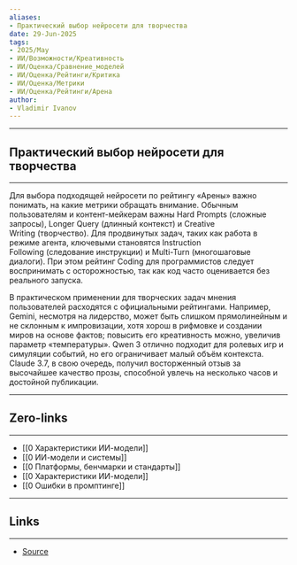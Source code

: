 ```yaml
---
aliases: 
- Практический выбор нейросети для творчества 
date: 29-Jun-2025
tags:
- 2025/May
- ИИ/Возможности/Креативность
- ИИ/Оценка/Сравнение_моделей
- ИИ/Оценка/Рейтинги/Критика
- ИИ/Оценка/Метрики
- ИИ/Оценка/Рейтинги/Арена
author:
- Vladimir Ivanov
---
```

-----
##  Практический выбор нейросети для творчества 
-----
Для выбора подходящей нейросети по рейтингу «Арены» важно понимать, на какие метрики обращать внимание. Обычным пользователям и контент-мейкерам важны Hard Prompts (сложные запросы), Longer Query (длинный контекст) и Creative Writing (творчество). Для продвинутых задач, таких как работа в режиме агента, ключевыми становятся Instruction Following (следование инструкции) и Multi-Turn (многошаговые диалоги). При этом рейтинг Coding для программистов следует воспринимать с осторожностью, так как код часто оценивается без реального запуска.

В практическом применении для творческих задач мнения пользователей расходятся с официальными рейтингами. Например, Gemini, несмотря на лидерство, может быть слишком прямолинейным и не склонным к импровизации, хотя хорош в рифмовке и создании миров на основе фактов; повысить его креативность можно, увеличив параметр «температуры». Qwen 3 отлично подходит для ролевых игр и симуляции событий, но его ограничивает малый объём контекста. Claude 3.7, в свою очередь, получил восторженный отзыв за высочайшее качество прозы, способной увлечь на несколько часов и достойной публикации.

---
## Zero-links
---
- [[0 Характеристики ИИ-модели]]
- [[0 ИИ-модели и системы]]
- [[0 Платформы, бенчмарки и стандарты]]
- [[0 Характеристики ИИ-модели]]
- [[0 Ошибки в промптинге]]

---
## Links
---
- [Source](https://t.me/turboproject/1662)